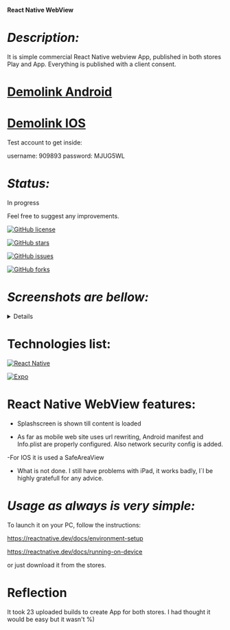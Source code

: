 **React Native WebView**

# _Description:_

It is simple commercial React Native webview App, published in both stores Play and App. Everything is published with a client consent.

# [Demolink Android](https://play.google.com/store/apps/details?id=com.haduigon.myPautinaUA) 

# [Demolink IOS](https://apps.apple.com/us/app/mypautina/id6670407952) 

Test account to get inside: 

username: 909893
password: MJUG5WL

# _Status:_

In progress

Feel free to suggest any improvements.

[![GitHub license](https://img.shields.io/github/license/haduigon/react-fb-chat-landing)](https://github.com/haduigon/react-fb-chat-landing/blob/master/LICENSE)

[![GitHub stars](https://img.shields.io/github/stars/haduigon/react-fb-chat-landing)](https://github.com/haduigon/react-fb-chat-landing/stargazers)

[![GitHub issues](https://img.shields.io/github/issues/haduigon/react-fb-chat-landing)](https://github.com/haduigon/react-fb-chat-landing/issues)

[![GitHub forks](https://img.shields.io/github/forks/haduigon/react-fb-chat-landing)](https://github.com/haduigon/react-fb-chat-landing/network)

# _Screenshots are bellow:_

<details>

</details>

# Technologies list:

[![React Native](https://img.shields.io/badge/React%Native-0.74.5-green)](https://reactnative.dev/)

[![Expo](https://img.shields.io/badge/Expo-51.0.31-green)](https://expo.dev/)


# React Native WebView features:

- Splashscreen is shown till content is loaded

- As far as mobile web site uses url rewriting, Android manifest and Info.plist are properly configured. Also network security config is added.

-For IOS it is used a SafeAreaView

- What is not done. I still have problems with iPad, it works badly, I`l be highly gratefull for any advice.

# _Usage as always is very simple:_

To launch it on your PC, follow the instructions:

https://reactnative.dev/docs/environment-setup

https://reactnative.dev/docs/running-on-device

or just download it from the stores.

# Reflection

It took 23 uploaded builds to create App for both stores. I had thought it would be easy but it wasn't %)  
